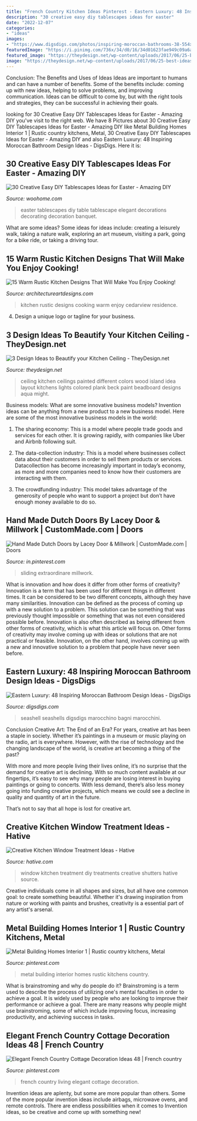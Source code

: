 ```yaml
---
title: "French Country Kitchen Ideas Pinterest - Eastern Luxury: 48 Inspiring Moroccan Bathroom Design Ideas"
description: "30 creative easy diy tablescapes ideas for easter"
date: "2022-12-07"
categories:
- "ideas"
images:
- "https://www.digsdigs.com/photos/inspiring-moroccan-bathrooms-38-554x828.jpg"
featuredImage: "https://i.pinimg.com/736x/34/d0/16/34d01623fae949c09a6a17234682fc60.jpg"
featured_image: "https://theydesign.net/wp-content/uploads/2017/06/25-best-ideas-about-kitchen-ceilings-on-pinterest-kitchen-regarding-kitchen-ceiling-3-design-ideas-to-beautify-your-kitchen-ceiling.jpg"
image: "https://theydesign.net/wp-content/uploads/2017/06/25-best-ideas-about-kitchen-ceilings-on-pinterest-kitchen-regarding-kitchen-ceiling-3-design-ideas-to-beautify-your-kitchen-ceiling.jpg"
---
```



Conclusion: The Benefits and Uses of Ideas
Ideas are important to humans and can have a number of benefits. Some of the benefits include: coming up with new ideas, helping to solve problems, and improving communication. Ideas can be difficult to come by, but with the right tools and strategies, they can be successful in achieving their goals.

	

		
looking for 30 Creative Easy DIY Tablescapes Ideas for Easter - Amazing DIY you've visit to the right web. We have 8 Pictures about 30 Creative Easy DIY Tablescapes Ideas for Easter - Amazing DIY like Metal Building Homes Interior 1 | Rustic country kitchens, Metal, 30 Creative Easy DIY Tablescapes Ideas for Easter - Amazing DIY and also Eastern Luxury: 48 Inspiring Moroccan Bathroom Design Ideas - DigsDigs. Here it is:
		
    
## 30 Creative Easy DIY Tablescapes Ideas For Easter - Amazing DIY

<img loading=lazy src="http://www.woohome.com/wp-content/uploads/2014/04/diy-easter-Tablescapes-29.jpg" onerror="this.onerror=null;this.src='https://tse1.mm.bing.net/th?id=OIP.AsJUDdlIds12Y_V6ajYffQHaJ3&amp;pid=15.1';" alt="30 Creative Easy DIY Tablescapes Ideas for Easter - Amazing DIY">

_Source: woohome.com_

>easter tablescapes diy table tablescape elegant decorations decorating decoration banquet. 

	

What are some ideas?
Some ideas for ideas include: creating a leisurely walk, taking a nature walk, exploring an art museum, visiting a park, going for a bike ride, or taking a driving tour.

    
## 15 Warm Rustic Kitchen Designs That Will Make You Enjoy Cooking!

<img loading=lazy src="https://www.architectureartdesigns.com/wp-content/uploads/2015/01/15-Warm-Rustic-Kitchen-Designs-That-Will-Make-You-Enjoy-Cooking-9-630x420.jpg" onerror="this.onerror=null;this.src='https://tse1.mm.bing.net/th?id=OIP.qkfmojB2bsat8h_HCFxkEwHaE8&amp;pid=15.1';" alt="15 Warm Rustic Kitchen Designs That Will Make You Enjoy Cooking!">

_Source: architectureartdesigns.com_

>kitchen rustic designs cooking warm enjoy cedarview residence. 

	

4. Design a unique logo or tagline for your business.

    
## 3 Design Ideas To Beautify Your Kitchen Ceiling - TheyDesign.net

<img loading=lazy src="https://theydesign.net/wp-content/uploads/2017/06/25-best-ideas-about-kitchen-ceilings-on-pinterest-kitchen-regarding-kitchen-ceiling-3-design-ideas-to-beautify-your-kitchen-ceiling.jpg" onerror="this.onerror=null;this.src='https://tse2.mm.bing.net/th?id=OIP.2_7Ot2AedHKFU_f6biAV0wHaLR&amp;pid=15.1';" alt="3 Design Ideas to Beautify your Kitchen Ceiling - TheyDesign.net">

_Source: theydesign.net_

>ceiling kitchen ceilings painted different colors wood island idea layout kitchens lights colored plank beck paint beadboard designs aqua might. 

	

Business models: What are some innovative business models?
Invention ideas can be anything from a new product to a new business model. Here are some of the most innovative business models in the world:
1. The sharing economy: This is a model where people trade goods and services for each other. It is growing rapidly, with companies like Uber and Airbnb following suit.

2. The data-collection industry: This is a model where businesses collect data about their customers in order to sell them products or services. Datacollection has become increasingly important in today’s economy, as more and more companies need to know how their customers are interacting with them.

3. The crowdfunding industry: This model takes advantage of the generosity of people who want to support a project but don’t have enough money available to do so.

    
## Hand Made Dutch Doors By Lacey Door &amp; Millwork | CustomMade.com | Doors

<img loading=lazy src="https://i.pinimg.com/736x/8d/a4/e6/8da4e695456c83cc3e86ab9608287cb2--half-doors-sliding-doors.jpg" onerror="this.onerror=null;this.src='https://tse1.mm.bing.net/th?id=OIP.rp1tjbnqPp3n6aURL6bQngHaJ4&amp;pid=15.1';" alt="Hand Made Dutch Doors by Lacey Door &amp; Millwork | CustomMade.com | Doors">

_Source: in.pinterest.com_

>sliding extraordinare millwork. 

	

What is innovation and how does it differ from other forms of creativity?
Innovation is a term that has been used for different things in different times. It can be considered to be two different concepts, although they have many similarities. Innovation can be defined as the process of coming up with a new solution to a problem. This solution can be something that was previously thought impossible or something that was not even considered possible before. Innovation is also often described as being different from other forms of creativity, which is what this article will focus on. Other forms of creativity may involve coming up with ideas or solutions that are not practical or feasible. Innovation, on the other hand, involves coming up with a new and innovative solution to a problem that people have never seen before.

    
## Eastern Luxury: 48 Inspiring Moroccan Bathroom Design Ideas - DigsDigs

<img loading=lazy src="https://www.digsdigs.com/photos/inspiring-moroccan-bathrooms-38-554x828.jpg" onerror="this.onerror=null;this.src='https://tse1.mm.bing.net/th?id=OIP.ztFj5iANwtjhbKZRf8cGYwHaLE&amp;pid=15.1';" alt="Eastern Luxury: 48 Inspiring Moroccan Bathroom Design Ideas - DigsDigs">

_Source: digsdigs.com_

>seashell seashells digsdigs marocchino bagni marocchini. 

	

Conclusion
Creative Art: The End of an Era?
For years, creative art has been a staple in society. Whether it’s paintings in a museum or music playing on the radio, art is everywhere. However, with the rise of technology and the changing landscape of the world, is creative art becoming a thing of the past?

With more and more people living their lives online, it’s no surprise that the demand for creative art is declining. With so much content available at our fingertips, it’s easy to see why many people are losing interest in buying paintings or going to concerts. With less demand, there’s also less money going into funding creative projects, which means we could see a decline in quality and quantity of art in the future.

That’s not to say that all hope is lost for creative art.

    
## Creative Kitchen Window Treatment Ideas - Hative

<img loading=lazy src="https://hative.com/wp-content/uploads/2015/02/kitchen-window-treatments/10-kitchen-window-treatments.jpg" onerror="this.onerror=null;this.src='https://tse4.mm.bing.net/th?id=OIP.Py8D1PO3NxfA8QIhhx4lWwHaLH&amp;pid=15.1';" alt="Creative Kitchen Window Treatment Ideas - Hative">

_Source: hative.com_

>window kitchen treatment diy treatments creative shutters hative source. 

	

Creative individuals come in all shapes and sizes, but all have one common goal: to create something beautiful. Whether it's drawing inspiration from nature or working with paints and brushes, creativity is a essential part of any artist's arsenal.

    
## Metal Building Homes Interior 1 | Rustic Country Kitchens, Metal

<img loading=lazy src="https://i.pinimg.com/736x/47/d8/f7/47d8f7a93d77554b48a8d09acfada312.jpg" onerror="this.onerror=null;this.src='https://tse3.mm.bing.net/th?id=OIP.NkWxJRJfuaVCj0qGrQc8tgHaKk&amp;pid=15.1';" alt="Metal Building Homes Interior 1 | Rustic country kitchens, Metal">

_Source: pinterest.com_

>metal building interior homes rustic kitchens country. 

	

What is brainstroming and why do people do it?
Brainstroming is a term used to describe the process of utilizing one's mental faculties in order to achieve a goal. It is widely used by people who are looking to improve their performance or achieve a goal. There are many reasons why people might use brainstroming, some of which include improving focus, increasing productivity, and achieving success in tasks.

    
## Elegant French Country Cottage Decoration Ideas 48 | French Country

<img loading=lazy src="https://i.pinimg.com/736x/34/d0/16/34d01623fae949c09a6a17234682fc60.jpg" onerror="this.onerror=null;this.src='https://tse1.mm.bing.net/th?id=OIP.Ut_RcTXeoE0eIguAeOBMVAHaKk&amp;pid=15.1';" alt="Elegant French Country Cottage Decoration Ideas 48 | French country">

_Source: pinterest.com_

>french country living elegant cottage decoration. 

	

Invention ideas are aplenty, but some are more popular than others. Some of the more popular invention ideas include airbags, microwave ovens, and remote controls. There are endless possibilities when it comes to Invention ideas, so be creative and come up with something new!


